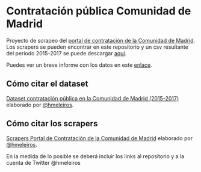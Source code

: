# Contratación pública Comunidad de Madrid
Proyecto de scrapeo del [portal de contratación de la Comunidad de Madrid](http://www.madrid.org/cs/Satellite?cid=1224915242285&language=es&pagename=PortalContratacion%2FPage%2FPCON_buscadorAvanzado). Los scrapers se pueden encontrar en este repositorio y un csv resultante del periodo 2015-2017 se puede descargar [aquí](https://www.dropbox.com/s/tamql3gd7reu977/contratospublicos_15_17.csv?dl=0).

Puedes ver un breve informe con los datos en este [enlace](https://cdn.rawgit.com/meneos/contratacionCM/0dc0380e/Informe.html).

## Cómo citar el dataset
[Dataset contratación pública en la Comunidad de Madrid (2015-2017)](https://github.com/meneos/contratacionCM) elaborado por [@hmeleiros](https://twitter.com/hmeleiros).

## Cómo citar los scrapers
[Scrapers Portal de Contratación de la Comunidad de Madrid](https://github.com/meneos/contratacionCM) elaborado por [@hmeleiros](https://twitter.com/hmeleiros).

En la medida de lo posible se deberá incluir los links al repositorio y a la cuenta de Twitter @hmeleiros

